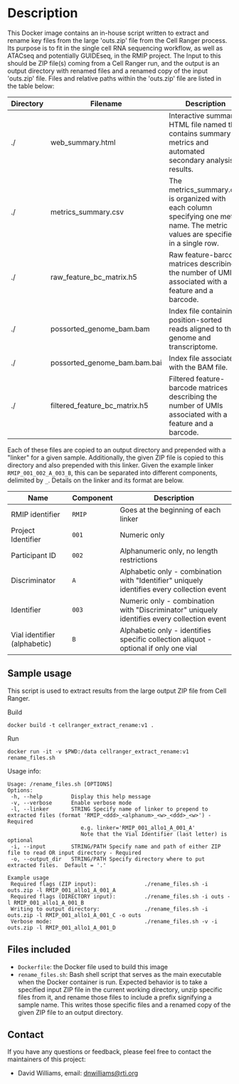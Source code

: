 # Description

This Docker image contains an in-house script written to extract and rename key files from the large 'outs.zip' file from the Cell Ranger process.  Its purpose is to fit in the single cell RNA sequencing workflow, as well as ATACseq and potentially GUIDEseq, in the RMIP project.  The Input to this should be ZIP file(s) coming from a Cell Ranger run, and the output is an output directory with renamed files and a renamed copy of the input 'outs.zip' file.  Files and relative paths within the 'outs.zip' file are listed in the table below:

| Directory | Filename | Description | Link |
| -- | -- | -- | -- |
| ./ | web_summary.html | Interactive summary HTML file named that contains summary metrics and automated secondary analysis results. | https://www.10xgenomics.com/support/software/cell-ranger/analysis/outputs/cr-outputs-web-summary-count |
| ./ | metrics_summary.csv | The metrics_summary.csv is organized with each column specifying one metric name. The metric values are specified in a single row.  | https://www.10xgenomics.com/support/software/cell-ranger/analysis/outputs/cr-3p-outputs-metrics-count |
| ./ | raw_feature_bc_matrix.h5 | Raw feature-barcode matrices describing the number of UMIs associated with a feature and a barcode. | https://www.10xgenomics.com/support/software/cell-ranger/analysis/outputs/cr-outputs-h5-matrices |
| ./ | possorted_genome_bam.bam | Index file containing position-sorted reads aligned to the genome and transcriptome. | https://www.10xgenomics.com/support/software/cell-ranger/analysis/outputs/cr-outputs-bam |
| ./ | possorted_genome_bam.bam.bai | Index file associated with the BAM file. | https://www.10xgenomics.com/support/software/cell-ranger/analysis/outputs/cr-outputs-bam |
| ./ | filtered_feature_bc_matrix.h5 | Filtered feature-barcode matrices describing the number of UMIs associated with a feature and a barcode. | https://www.10xgenomics.com/support/software/cell-ranger/analysis/outputs/cr-outputs-h5-matrices |

Each of these files are copied to an output directory and prepended with a "linker" for a given sample.  Additionally, the given ZIP file is copied to this directory and also prepended with this linker.  Given the example linker `RMIP_001_002_A_003_B`, this can be separated into different components, delimited by `_`.  Details on the linker and its format are below.

| Name | Component | Description |
| -- | -- | -- |
|  RMIP identifier | `RMIP` | Goes at the beginning of each linker |
|  Project Identifier | `001` | Numeric only |
|  Participant ID | `002` | Alphanumeric only, no length restrictions |
|  Discriminator | `A` | Alphabetic only - combination with "Identifier" uniquely identifies every collection event |
|  Identifier | `003` | Numeric only - combination with "Discriminator" uniquely identifies every collection event |
|  Vial identifier (alphabetic) | `B` | Alphabetic only - identifies specific collection aliquot - optional if only one vial |

## Sample usage

This script is used to extract results from the large output ZIP file from Cell Ranger.

Build
```
docker build -t cellranger_extract_rename:v1 .
```

Run
```
docker run -it -v $PWD:/data cellranger_extract_rename:v1 rename_files.sh
```

Usage info:
```
Usage: /rename_files.sh [OPTIONS]
Options:
 -h, --help         Display this help message
 -v, --verbose      Enable verbose mode
 -l, --linker       STRING Specify name of linker to prepend to extracted files (format 'RMIP_<ddd>_<alphanum>_<w>_<ddd>_<w>') - Required
                       e.g. linker='RMIP_001_allo1_A_001_A'
                       Note that the Vial Identifier (last letter) is optional
 -i, --input        STRING/PATH Specify name and path of either ZIP file to read OR input directory - Required
 -o, --output_dir   STRING/PATH Specify directory where to put extracted files.  Default = '.'

Example usage
 Required flags (ZIP input):               ./rename_files.sh -i outs.zip -l RMIP_001_allo1_A_001_A
 Required flags (DIRECTORY input):         ./rename_files.sh -i outs -l RMIP_001_allo1_A_001_B
 Writing to output directory:              ./rename_files.sh -i outs.zip -l RMIP_001_allo1_A_001_C -o outs
 Verbose mode:                             ./rename_files.sh -v -i outs.zip -l RMIP_001_allo1_A_001_D
```

## Files included

- `Dockerfile`: the Docker file used to build this image
- `rename_files.sh`: Bash shell script that serves as the main executable when the Docker container is run.  Expected behavior is to take a specified input ZIP file in the current working directory, unzip specific files from it, and rename those files to include a prefix signifying a sample name.  This writes those specific files and a renamed copy of the given ZIP file to an output directory.

## Contact

If you have any questions or feedback, please feel free to contact the maintainers of this project:

- David Williams, email: dnwilliams@rti.org
